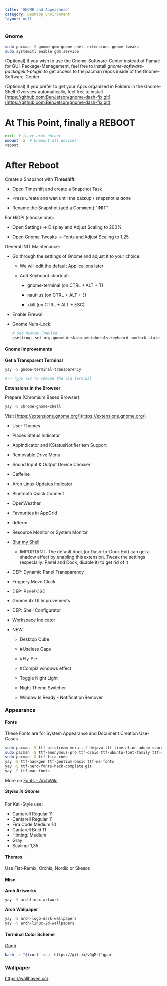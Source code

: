 ```yaml
---
title: 'GNOME and Appearance'
category: Desktop Environment
layout: null
---
```


### Gnome

```bash
sudo pacman -S gnome gdm gnome-shell-extensions gnome-tweaks
sudo systemctl enable gdm.service
```

(Optional) If you wish to use the Gnome-Software-Center instead of Pamac for GUI-Package-Management, feel free to install *gnome-software-packagekit-plugin* to get access to the pacman repos inside of the Gnome-Software-Center

(Optional) If you prefer to get your Apps organized in Folders in the Gnome-Shell-Overview automatically, feel free to install [https://github.com:BenJetson/gnome-dash-fix.git](https://github.com:BenJetson/gnome-dash-fix.git)

# At This Point, finally a REBOOT

```bash
exit  # leave arch-chroot
umount -a  # Unmount all devices
reboot
```

# After Reboot

Create a Snapshot with **Timeshift**

* Open Timeshift and create a Snapshot Task

* Press Create and wait until the backup / snapshot is done

* Rename the Snapshot (add a Comment) "INIT"

For HiDPI (choose one):

- Open Settings -> Display and Adjust Scaling to 200%

- Open Gnome Tweaks -> Fonts and Adjust Scaling to 1.25

General INIT Maintenance:

- Go through the settings of Gnome and adjust it to your choice.
  
  - We will edit the default Applications later
  
  - Add Keyboard shortcut:
    
    - gnome-terminal (on CTRL + ALT + T)
    
    - nautilus (on CTRL + ALT + E)
    
    - xkill (on CTRL + ALT + ESC)

- Enable Firewall

- Gnome Num-Lock:
  
  ```bash
  # Set NumKey Enabled
  gsettings set org.gnome.desktop.peripherals.keyboard numlock-state true
  ```

#### Gnome Improvements

**Get a Transparent Terminal**

```bash
yay -S gnome-terminal-transparency

#-> Type YES to remove the old terminal
```

**Extensions in the Browser**:

Prepare (Chromium Based Browser):

```bash
yay -S chrome-gnome-shell
```

Visit [https://extensions.gnome.org/](https://extensions.gnome.org/)

* User Themes

* Places Status Indicator

* AppIndicator and KStatusNotifierItem Support

* Removable Drive Menu

* Sound Input & Output Device Chooser

* Caffeine

* Arch Linux Updates Indicator 

* Bluetooth Quick Connect 

* OpenWeather 

* Favourites in AppGrid 

* ddterm

* Resource Monitor or System Monitor

* [Blur my Shell](https://extensions.gnome.org/extension/3193/blur-my-shell/)
  
  * IMPORTANT: The default dock (or Dash-to-Dock Ext) can get a shadow effect by enabling this extension. Tweak the settings (especially: Panel and Dock, disable it) to get rid of it

* DEP: Dynamic Panel Transparency

* Frippery Move Clock

* DEP: Panel OSD

* Gnome 4x UI Improvements 

* DEP: Shell Configurator

* Workspace Indicator

* NEW:
  
  * Desktop Cube
  
  * #Useless Gaps
  
  * #Fly-Pie
  
  * #Compiz windows effect
  
  * Toggle Night Light 
  
  * Night Theme Switcher 
  
  * Window Is Ready - Notification Remover

### Appearance

#### Fonts

These Fonts are for System Appearance and Document Creation Use-Cases

```bash
sudo pacman -S ttf-bitstream-vera ttf-dejavu ttf-liberation adobe-source-sans-pro-fonts
sudo pacman -S ttf-anonymous-pro ttf-droid ttf-ubuntu-font-family ttf-roboto ttf-roboto-mono ttf-font-awesome
sudo pacman -S ttf-fira-code
yay -S ttf-hackgen ttf-gentium-basic ttf-ms-fonts
yay -S ttf-nerd-fonts-hack-complete-git 
yay -S ttf-mac-fonts
```

More on [Fonts - ArchWiki](https://wiki.archlinux.org/title/fonts)

##### Styles in Gnome

For Kali-Style use:

- Cantarell Regular 11
- Cantarell Regular 11
- Fira Code Medium 10
- Cantarell Bold 11
- Hinting: Medium
- Gray
- Scaling: 1,35

#### Themes

Use Flat-Remix, Orchis, Nordic or Skeuos

#### Misc

**Arch Artworks**

```bash
yay -S archlinux-artwork
```

**Arch Wallpaper**

```bash
yay -S arch-logo-dark-wallpapers
yay -S arch-linux-2d-wallpapers
```

#### Terminal Color Scheme

[Gogh](http://mayccoll.github.io/Gogh/)

```bash
bash -c "$(curl -sLo- https://git.io/vQgMr)"gpar
```

### Wallpaper

https://wallhaven.cc/

